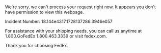  	


 	

We're sorry, we can't process your request right now. It appears you don't have permission to view this webpage.


Incident Number: 18.144e4317.1728137286.3946e057





For assistance with your shipping needs, you can call us anytime at 1.800.GoFedEx 1.800.463.3339 or visit fedex.com.




Thank you for choosing FedEx.